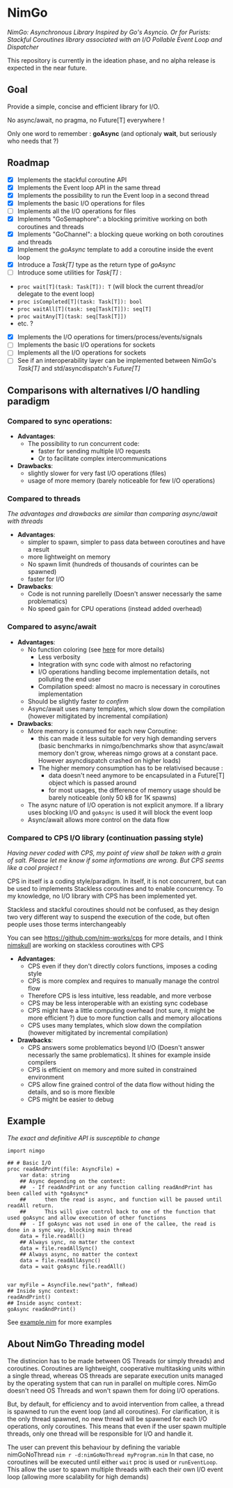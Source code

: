# NimGo

_NimGo: Asynchronous Library Inspired by Go's Asyncio. Or for Purists: Stackful Coroutines library associated with an I/O Pollable Event Loop and Dispatcher_

This repository is currently in the ideation phase, and no alpha release is expected in the near future.

## Goal
Provide a simple, concise and efficient library for I/O.

No async/await, no pragma, no Future[T] everywhere !

Only one word to remember : **goAsync** (and optionaly **wait**, but seriously who needs that ?)

## Roadmap

- [X] Implements the stackful coroutine API
- [X] Implements the Event loop API in the same thread
- [X] Implements the possibility to run the Event loop in a second thread
- [X] Implements the basic I/O operations for files
- [ ] Implements all the I/O operations for files
- [X] Implements "GoSemaphore": a blocking primitive working on both coroutines and threads
- [X] Implements "GoChannel": a blocking queue working on both coroutines and threads
- [X] Implement the *goAsync* template to add a coroutine inside the event loop
- [X] Introduce a *Task[T]* type as the return type of *goAsync*
- [ ] Introduce some utilities for *Task[T]* :
 - `proc wait[T](task: Task[T]): T` (will block the current thread/or delegate to the event loop)
 - `proc isCompleted[T](task: Task[T]): bool`
 - `proc waitAll[T](task: seq[Task[T]]): seq[T]`
 - `proc waitAny[T](task: seq[Task[T]])`
 - etc. ?
- [X] Implements the I/O operations for timers/process/events/signals
- [ ] Implements the basic I/O operations for sockets
- [ ] Implements all the I/O operations for sockets
- [ ] See if an interoperability layer can be implemented between NimGo's *Task[T]* and std/asyncdispatch's *Future[T]*

## Comparisons with alternatives I/O handling paradigm

### Compared to sync operations:

- **Advantages**:
  - The possibility to run concurrent code:
    - faster for sending multiple I/O requests
    - Or to facilitate complex intercommunications
- **Drawbacks**:
  - slightly slower for very fast I/O operations (files)
  - usage of more memory (barely noticeable for few I/O operations)

### Compared to threads
_The advantages and drawbacks are similar than comparing async/await with threads_

- **Advantages**:
  - simpler to spawn, simpler to pass data between coroutines and have a result
  - more lightweight on memory
  - No spawn limit (hundreds of thousands of courintes can be spawned)
  - faster for I/O
- **Drawbacks**:
  - Code is not running parellelly (Doesn't answer necessarly the same problematics)
  - No speed gain for CPU operations (instead added overhead)

### Compared to async/await

- **Advantages**:
  - No function coloring (see [here](https://journal.stuffwithstuff.com/2015/02/01/what-color-is-your-function/) for more details)
    - Less verbosity
    - Integration with sync code with almost no refactoring
    - I/O operations handling become implementation details, not polluting the end user
    - Compilation speed: almost no macro is necessary in coroutines implementation
  - Should be slightly faster _to confirm_
  - Async/await uses many templates, which slow down the compilation (however mitigitated by incremental compilation)
- **Drawbacks**:
    - More memory is consumed for each new Coroutine:
        - this can made it less suitable for very high demanding servers (basic benchmarks in nimgo/benchmarks show that async/await memory don't grow, whereas nimgo grows at a constant pace. However asyncdispatch crashed on higher loads)
        - The higher memory consumption has to be relativised because :
            - data doesn't need anymore to be encapsulated in a Future[T] object which is passed around
            - for most usages, the difference of memory usage should be barely noticeable (only 50 kB for 1K spawns)
    - The async nature of I/O operation is not explicit anymore. If a library uses blocking I/O and `goAsync` is used it will block the event loop
    - Async/await allows more control on the data flow

### Compared to CPS I/O library (continuation passing style)

_Having never coded with CPS, my point of view shall be taken with a grain of salt. Please let me know if some informations are wrong. But CPS seems like a cool project !_

CPS in itself is a coding style/paradigm. In itself, it is not concurrent, but can be used to implements Stackless coroutines and to enable concurrency. To my knowledge, no I/O library with CPS has been implemented yet.

Stackless and stackful coroutines should not be confused, as they design two very different way to suspend the execution of the code, but often people uses those terms interchangeably

You can see https://github.com/nim-works/cps for more details, and I think [nimskull](https://github.com/nim-works/nimskull/pull/1249) are working on stackless coroutines with CPS 


- **Advantages**:
  - CPS even if they don't directly colors functions, imposes a coding style
  - CPS is more complex and requires to manually manage the control flow
  - Therefore CPS is less intuitive, less readable, and more verbose
  - CPS may be less interoperable with an existing sync codebase
  - CPS might have a little computing overhead (not sure, it might be more efficient ?) due to more function calls and memory allocations
  - CPS uses many templates, which slow down the compilation (however mitigitated by incremental compilation)
- **Drawbacks**:
  - CPS answers some problematics beyond I/O (Doesn't answer necessarly the same problematics). It shines for example inside compilers
  - CPS is efficient on memory and more suited in constrained environment
  - CPS allow fine grained control of the data flow without hiding the details, and so is more flexible
  - CPS might be easier to debug


## Example
_The exact and definitive API is susceptible to change_
```
import nimgo

## # Basic I/O
proc readAndPrint(file: AsyncFile) =
    var data: string
    ## Async depending on the context:
    ##  - If readAndPrint or any function calling readAndPrint has been called with *goAsync*
    ##      then the read is async, and function will be paused until readAll return.
    ##      This will give control back to one of the function that used goAsync and allow execution of other functions
    ##  - If goAsync was not used in one of the callee, the read is done in a sync way, blocking main thread
    data = file.readAll()
    ## Always sync, no matter the context
    data = file.readAllSync()
    ## Always async, no matter the context
    data = file.readAllAsync()
    data = wait goAsync file.readAll()


var myFile = AsyncFile.new("path", fmRead)
## Inside sync context:
readAndPrint()
## Inside async context:
goAsync readAndPrint()
```

See [example.nim](https://github.com/Alogani/nimgo/tree/main/example.nim) for more examples

## About NimGo Threading model

The distincion has to be made between OS Threads (or simply threads) and coroutines. Coroutines are lightweight, cooperative multitasking units within a single thread, whereas OS threads are separate execution units managed by the operating system that can run in parallel on multiple cores.
NimGo doesn't need OS Threads and won't spawn them for doing I/O operations.

But, by default, for efficiency and to avoid intervention from callee, a thread is spawned to run the event loop (and all coroutines). For clarification, it is the only thread spawned, no new thread will be spawned for each I/O operations, only coroutines.
This means that even if the user spawn multiple threads, only one thread will be responsible for I/O and handle it.

The user can prevent this behaviour by defining the variable nimGoNoThread `nim r -d:nimGoNoThread myProgram.nim`
In that case, no coroutines will be executed until either `wait` proc is used or `runEventLoop`.
This allow the user to spawn multiple threads with each their own I/O event loop (allowing more scalability for high demands)
